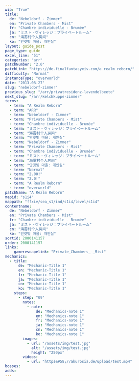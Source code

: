 ```yaml
---
wip: "True"
title:
  de: "Nebeldorf - Zimmer"
  en: "Private Chambers - Mist"
  fr: "Chambre individuelle - Brumée"
  ja: "ミスト・ヴィレッジ：プライベートルーム"
  cn: "海雾村个人房间"
  ko: "안갯빛 마을: 개인실"
layout: guide_post
page_type: guide
excel_line: "51"
categories: "arr"
patchNumber: "2.0"
patchLink: "https://de.finalfantasyxiv.com/a_realm_reborn/"
difficulty: "Normal"
instanceType: "overworld"
date: "2013.08.27"
slug: "nebeldorf-zimmer"
previous_slug: "/arr/privatresidenz-lavendelbeete"
next_slug: "/arr/kelchkuppe-zimmer"
terms:
  - term: "A Realm Reborn"
  - term: "ARR"
  - term: "Nebeldorf - Zimmer"
  - term: "Private Chambers - Mist"
  - term: "Chambre individuelle - Brumée"
  - term: "ミスト・ヴィレッジ：プライベートルーム"
  - term: "海雾村个人房间"
  - term: "안갯빛 마을: 개인실"
  - term: "Nebeldorf - Zimmer"
  - term: "Private Chambers - Mist"
  - term: "Chambre individuelle - Brumée"
  - term: "ミスト・ヴィレッジ：プライベートルーム"
  - term: "海雾村个人房间"
  - term: "안갯빛 마을: 개인실"
  - term: "Normal"
  - term: "2.00!"
  - term: "2.0!"
  - term: "A Realm Reborn"
  - term: "overworld"
patchName: "A Realm Reborn"
mapid: "s1i4"
mappath: "ffxiv/sea_s1/ind/s1i4/level/s1i4"
contentname:
  de: "Nebeldorf - Zimmer"
  en: "Private Chambers - Mist"
  fr: "Chambre individuelle - Brumée"
  ja: "ミスト・ヴィレッジ：プライベートルーム"
  cn: "海雾村个人房间"
  ko: "안갯빛 마을: 개인실"
sortid: 2000141157
order: 2000141157
links:
    gamerescapelink: "Private_Chambers_-_Mist"
mechanics:
  - title:
      de: "Mechanic-Title 1"
      en: "Mechanic-Title 1"
      fr: "Mechanic-Title 1"
      ja: "Mechanic-Title 1"
      cn: "Mechanic-Title 1"
      ko: "Mechanic-Title 1"
    steps:
      - step: "09"
        notes:
          - note:
              de: "Mechanics-note 1"
              en: "Mechanics-note 1"
              fr: "Mechanics-note 1"
              ja: "Mechanics-note 1"
              cn: "Mechanics-note 1"
              ko: "Mechanics-note 1"
        images:
          - url: "/assets/img/test.jpg"
            alt: "/assets/img/test.jpg"
            height: "250px"
        videos:
          - url: "https&#58;//akurosia.de/upload/test.mp4"
bosses:
adds:
---
```

